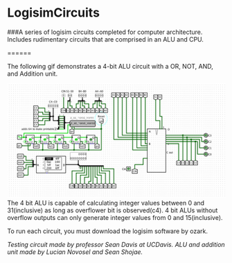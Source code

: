 LogisimCircuits
===============

###A series of logisim circuits completed for computer architecture. Includes rudimentary circuits that are comprised in an ALU and CPU.

======

The following gif demonstrates a 4-bit ALU circuit with a OR, NOT, AND, and Addition unit.

![ALU circuit](https://raw.githubusercontent.com/LucianNovo/LogisimCircuits/master/ALU_demo.gif?token=1621753__eyJzY29wZSI6IlJhd0Jsb2I6THVjaWFuTm92by9Mb2dpc2ltQ2lyY3VpdHMvbWFzdGVyL0FMVV9kZW1vLmdpZiIsImV4cGlyZXMiOjE0MDQ4NTI0MzR9--6248961f1a7d9c9da006b3427e9ddff45b0e8d1f "ALU Circuit")
The 4 bit ALU is capable of calculating integer values between 0 and 31(inclusive) as long as overflower bit is observed(c4). 4 bit ALUs without overflow outputs can only generate integer values from 0 and 15(inclusive). 

To run each circuit, you must download the logisim software by ozark. 

_Testing circuit made by professor Sean Davis at UCDavis. ALU and addition unit made by Lucian Novosel and Sean Shojae._
